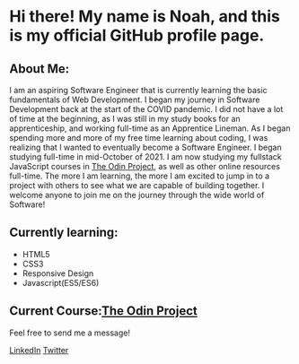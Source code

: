 <h1><strong>Hi there! My name is Noah, and this is my official GitHub profile page.</strong></h1>

<h2>About Me:</h2>
<p>I am an aspiring Software Engineer that is currently learning the basic fundamentals of Web Development. I began my journey in Software Development back at the start of the COVID pandemic. I did not have a lot of time at the beginning, as I was still in my study books for an apprenticeship, and working full-time as an Apprentice Lineman. As I began spending more and more of my free time learning about coding, I was realizing that I wanted to eventually become a Software Engineer. I began studying full-time in mid-October of 2021. I am now studying my fullstack JavaScript courses in <a href="https://www.theodinproject.com/paths/full-stack-javascript?">The Odin Project</a>, as well as other online resources full-time. The more I am learning, the more I am excited to jump in to a project with others to see what we are capable of building together. I welcome anyone to join me on the journey through the wide world of Software! </p>

<h2>Currently learning:</h2>
<ul>
  <li>HTML5</li>
  <li>CSS3</li> 
  <li>Responsive Design</li>
  <li>Javascript(ES5/ES6)</li>
 </ul>
 <h2>Current Course:<a href="https://www.theodinproject.com/paths/full-stack-javascript?">The Odin Project</a></h2>

<p>Feel free to send me a message!</p>
<a href="www.linkedin.com/in/noah-cain-5b37a2228">LinkedIn</a>
<a href="https://twitter.com/NoahCain1990">Twitter</a>

<!---
NCain24/NCain24 is a ✨ special ✨ repository because its `README.md` (this file) appears on your GitHub profile.
You can click the Preview link to take a look at your changes.
--->
